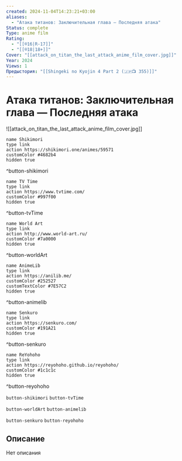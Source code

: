 ```yaml
---
created: 2024-11-04T14:23:21+03:00
aliases:
  - "Атака титанов: Заключительная глава — Последняя атака"
Status: complete
Type: anime film
Rating:
  - "[[®️16|R-17]]"
  - "[[®️18|18+]]"
Cover: "[[attack_on_titan_the_last_attack_anime_film_cover.jpg]]"
Year: 2024
Views: 1
Предыстория: "[[Shingeki no Kyojin 4 Part 2 (🇯🇵📺 355)]]"
---
```


# Атака титанов: Заключительная глава — Последняя атака

![[attack_on_titan_the_last_attack_anime_film_cover.jpg]]

```button
name Shikimori
type link
action https://shikimori.one/animes/59571
customColor #4682b4
hidden true
```
^button-shikimori

```button
name TV Time
type link
action https://www.tvtime.com/
customColor #997f00
hidden true
```
^button-tvTime

```button
name World Art
type link
action http://www.world-art.ru/
customColor #7a0000
hidden true
```
^button-worldArt

```button
name AnimeLib
type link
action https://anilib.me/
customColor #252527
customTextColor #7E57C2
hidden true
```
^button-animelib

```button
name Senkuro
type link
action https://senkuro.com/
customColor #191A21
hidden true
```
^button-senkuro

```button
name ReYohoho
type link
action https://reyohoho.github.io/reyohoho/
customColor #1c1c1c
hidden true
```
^button-reyohoho

`button-shikimori` `button-tvTime`

`button-worldArt` `button-animelib`

`button-senkuro` `button-reyohoho`

## Описание

Нет описания
